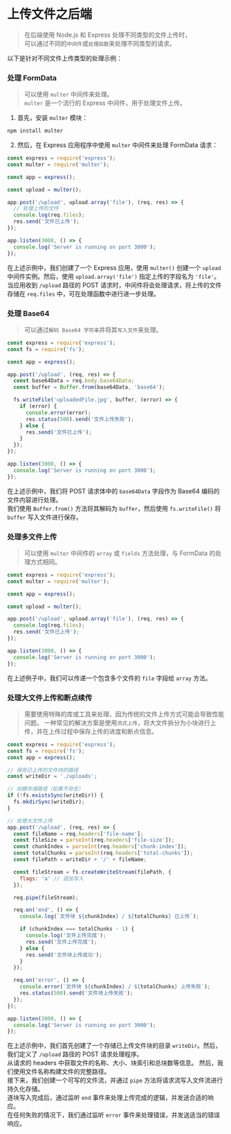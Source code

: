 # 上传文件之后端
> 在后端使用 Node.js 和 Express 处理不同类型的文件上传时，  
> 可以通过不同的`中间件`或`处理函数`来处理不同类型的请求。

以下是针对不同文件上传类型的处理示例：

### 处理 FormData
> 可以使用 `multer` 中间件来处理。    
> `multer` 是一个流行的 Express 中间件，用于处理文件上传。
1. 首先，安装 `multer` 模块：
```bash
npm install multer
```
2. 然后，在 Express 应用程序中使用 `multer` 中间件来处理 FormData 请求：
```javascript
const express = require('express');
const multer = require('multer');

const app = express();

const upload = multer();

app.post('/upload', upload.array('file'), (req, res) => {
  // 处理上传的文件
  console.log(req.files);
  res.send('文件已上传');
});

app.listen(3000, () => {
  console.log('Server is running on port 3000');
});
```
在上述示例中，我们创建了一个 Express 应用，使用 `multer()` 创建一个 `upload` 中间件实例。然后，使用 `upload.array('file')` 指定上传的字段名为 `'file'`。  
当应用收到 `/upload` 路径的 POST 请求时，中间件将会处理请求，将上传的文件存储在 `req.files` 中，可在处理函数中进行进一步处理。

### 处理 Base64
> 可以通过`解码 Base64 字符串`并将其`写入文件`来处理。
```javascript
const express = require('express');
const fs = require('fs');

const app = express();

app.post('/upload', (req, res) => {
  const base64Data = req.body.base64Data;
  const buffer = Buffer.from(base64Data, 'base64');

  fs.writeFile('uploadedFile.jpg', buffer, (error) => {
    if (error) {
      console.error(error);
      res.status(500).send('文件上传失败');
    } else {
      res.send('文件已上传');
    }
  });
});

app.listen(3000, () => {
  console.log('Server is running on port 3000');
});
```
在上述示例中，我们将 POST 请求体中的 `base64Data` 字段作为 Base64 编码的文件内容进行处理。  
我们使用 `Buffer.from()` 方法将其解码为 `buffer`，然后使用 `fs.writeFile()` 将 `buffer` 写入文件进行保存。

### 处理多文件上传
> 可以使用 `multer` 中间件的 `array` 或 `fields` 方法处理，与 FormData 的处理方式相同。

```javascript
const express = require('express');
const multer = require('multer');

const app = express();

const upload = multer();

app.post('/upload', upload.array('file'), (req, res) => {
  console.log(req.files);
  res.send('文件已上传');
});

app.listen(3000, () => {
  console.log('Server is running on port 3000');
});
```

在上述例子中，我们可以传递一个包含多个文件的 `file` 字段给 `array` 方法。

### 处理大文件上传和断点续传
> 需要使用特殊的库或工具来处理，因为传统的文件上传方式可能会导致性能问题。
> 一种常见的解决方案是使用`流式上传`，将大文件拆分为小块进行上传，并在上传过程中保存上传的进度和断点信息。
```javascript
const express = require('express');
const fs = require('fs');
const app = express();

// 保存已上传的文件块的路径
const writeDir = './uploads';

// 创建存储路径（如果不存在）
if (!fs.existsSync(writeDir)) {
  fs.mkdirSync(writeDir);
}

// 处理大文件上传
app.post('/upload', (req, res) => {
  const fileName = req.headers['file-name'];
  const fileSize = parseInt(req.headers['file-size']);
  const chunkIndex = parseInt(req.headers['chunk-index']);
  const totalChunks = parseInt(req.headers['total-chunks']);
  const filePath = writeDir + '/' + fileName;

  const fileStream = fs.createWriteStream(filePath, {
    flags: 'a' // 追加写入
  });

  req.pipe(fileStream);

  req.on('end', () => {
    console.log(`文件块 ${chunkIndex} / ${totalChunks} 已上传`);

    if (chunkIndex === totalChunks - 1) {
      console.log('文件上传完成');
      res.send('文件上传完成');
    } else {
      res.send('文件块上传成功');
    }
  });

  req.on('error', () => {
    console.error(`文件块 ${chunkIndex} / ${totalChunks} 上传失败`);
    res.status(500).send('文件块上传失败');
  });
});

app.listen(3000, () => {
  console.log('Server is running on port 3000');
});
```
在上述示例中，我们首先创建了一个存储已上传文件块的目录 `writeDir`。然后，我们定义了 `/upload` 路径的 POST 请求处理程序。  
从请求的 headers 中获取文件的名称、大小、块索引和总块数等信息。
然后，我们使用文件名称构建文件的完整路径。  
接下来，我们创建一个可写的文件流，并通过 `pipe` 方法将请求流写入文件流进行持久化存储。  
逐块写入完成后，通过监听 `end` 事件来处理上传完成的逻辑，并发送合适的响应。  
在任何失败的情况下，我们通过监听 `error` 事件来处理错误，并发送适当的错误响应。